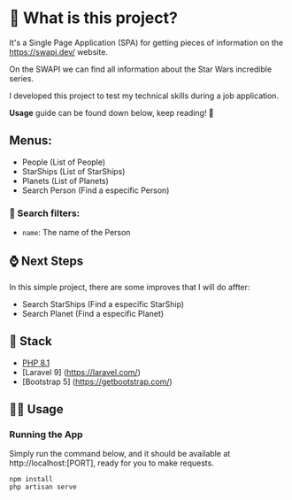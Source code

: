 # 🐘 What is this project?
It's a Single Page Application (SPA) for getting pieces of information on the https://swapi.dev/ website.

On the SWAPI we can find all information about the Star Wars incredible series.  

I developed this project to test my technical skills during a job application.

**Usage** guide can be found down below, keep reading! 🙂 

## Menus:
- People (List of People)
- StarShips (List of StarShips)
- Planets (List of Planets)
- Search Person (Find a especific Person)

### 🔎 Search filters:
- `name`: The name of the Person

## :watch: Next Steps
In this simple project, there are some improves that I will do affter:
- Search StarShips (Find a especific StarShip)
- Search Planet (Find a especific Planet)

## 🚀 Stack
- [PHP 8.1](https://www.php.net/)
- [Laravel 9] (https://laravel.com/)
- [Bootstrap 5] (https://getbootstrap.com/)

## 🧑‍💻 Usage

### Running the App
Simply run the command below, and it should be available at http://localhost:[PORT], ready for you to make requests.
```
npm install
php artisan serve

